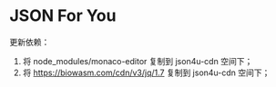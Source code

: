 # JSON For You

更新依赖：

1. 将 node_modules/monaco-editor 复制到 json4u-cdn 空间下；
2. 将 https://biowasm.com/cdn/v3/jq/1.7 复制到 json4u-cdn 空间下；

